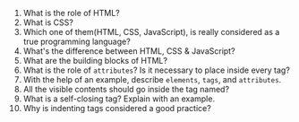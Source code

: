 1. What is the role of HTML?
2. What is CSS?
3. Which one of them(HTML, CSS, JavaScript), is really considered as a true programming language?
4. What's the difference between HTML, CSS & JavaScript?
5. What are the building blocks of HTML?
6. What is the role of `attributes`? Is it necessary to place inside every tag?
7. With the help of an example, describe `elements`, `tags`, and `attributes`.
8. All the visible contents should go inside the tag named?
9. What is a self-closing tag? Explain with an example.
10. Why is indenting tags considered a good practice?
